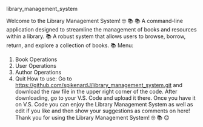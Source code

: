 library_management_system

Welcome to the Library Management System! 🤓 📚
📚 A command-line application designed to streamline the management of books and resources within a library. 📚 A robust system that allows users to browse, borrow, return, and explore a collection of books. 📚
Menu:
1. Book Operations
2. User Operations
3. Author Operations
4. Quit
How to use: Go to https://github.com/spikenardJ/library_management_system.git and download the raw file in the upper right corner of the code. After downloading, go to your V.S. Code and upload it there. Once you have it on V.S. Code you can enjoy the Library Management System as well as edit if you like and then show your suggestions as comments on here! Thank you for using the Library Management System! 🤓 📚 😊

